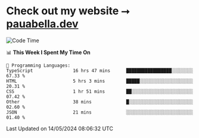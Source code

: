 # Check out my website ⭢ [pauabella.dev](https://pauabella.dev)

<!--START_SECTION:waka-->
![Code Time](http://img.shields.io/badge/Code%20Time-3%2C325%20hrs%2036%20mins-blue)

📊 **This Week I Spent My Time On** 

```text
💬 Programming Languages: 
TypeScript               16 hrs 47 mins      █████████████████░░░░░░░░   67.33 % 
HTML                     5 hrs 3 mins        █████░░░░░░░░░░░░░░░░░░░░   20.31 % 
CSS                      1 hr 51 mins        ██░░░░░░░░░░░░░░░░░░░░░░░   07.42 % 
Other                    38 mins             █░░░░░░░░░░░░░░░░░░░░░░░░   02.60 % 
JSON                     21 mins             ░░░░░░░░░░░░░░░░░░░░░░░░░   01.40 % 
```


 Last Updated on 14/05/2024 08:06:32 UTC
<!--END_SECTION:waka-->
